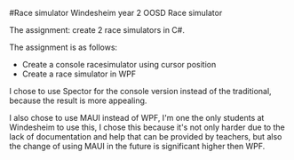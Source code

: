 #Race simulator
Windesheim year 2 OOSD Race simulator

The assignment: create 2 race simulators in C#.

The assignment is as follows:
- Create a console racesimulator using cursor position
- Create a race simulator in WPF

I chose to use Spector for the console version instead of the traditional, because the result is more appealing.

I also chose to use MAUI instead of WPF, I'm one the only students at Windesheim to use this, I chose this because it's not only harder due to the lack of documentation and help that can be provided by teachers, but also the change of using MAUI in the future is significant higher then WPF.